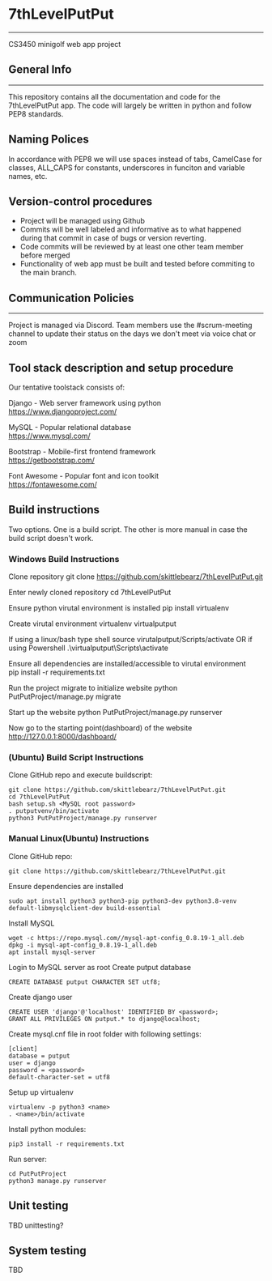 # 7thLevelPutPut
***
CS3450 minigolf web app project

## General Info
***
This repository contains all the documentation and code for the 7thLevelPutPut app. The code will largely be written in python and follow PEP8 standards. 

## Naming Polices
In accordance with PEP8 we will use spaces instead of tabs, CamelCase for classes, ALL_CAPS for constants, underscores in funciton and variable names, etc.

## Version-control procedures

- Project will be managed using Github
- Commits will be well labeled and informative as to what happened during that commit in case of bugs or version reverting.
- Code commits will be reviewed by at least one other team member before merged
- Functionality of web app must be built and tested before commiting to the main branch.
## Communication Policies
***
Project is managed via Discord. Team members use the #scrum-meeting channel to update their status on the days we don't meet via voice chat or zoom

## Tool stack description and setup procedure

Our tentative toolstack consists of:

Django - Web server framework using python  
https://www.djangoproject.com/

MySQL - Popular relational database  
https://www.mysql.com/

Bootstrap - Mobile-first frontend framework  
https://getbootstrap.com/

Font Awesome - Popular font and icon toolkit  
https://fontawesome.com/

## Build instructions
Two options. One is a build script. The other is more manual in case the build script doesn't work.

### Windows Build Instructions
Clone repository
    git clone https://github.com/skittlebearz/7thLevelPutPut.git

Enter newly cloned repository
    cd 7thLevelPutPut

Ensure python virutal environment is installed
    pip install virtualenv

Create virutal environment
    virtualenv virtualputput
    
If using a linux/bash type shell
    source virutalputput/Scripts/activate
OR if using Powershell
    .\virtualputput\Scripts\activate
    
Ensure all dependencies are installed/accessible to virutal environment    
    pip install -r requirements.txt
    
Run the project migrate to initialize website
    python PutPutProject/manage.py migrate
    
Start up the website
    python PutPutProject/manage.py runserver
    
Now go to the starting point(dashboard) of the website http://127.0.0.1:8000/dashboard/

### (Ubuntu) Build Script Instructions
Clone GitHub repo and execute buildscript:

    git clone https://github.com/skittlebearz/7thLevelPutPut.git
    cd 7thLevelPutPut
    bash setup.sh <MySQL root password>
    . putputvenv/bin/activate
    python3 PutPutProject/manage.py runserver

### Manual Linux(Ubuntu) Instructions
Clone GitHub repo:

    git clone https://github.com/skittlebearz/7thLevelPutPut.git

Ensure dependencies are installed

    sudo apt install python3 python3-pip python3-dev python3.8-venv default-libmysqlclient-dev build-essential

Install MySQL

    wget -c https://repo.mysql.com//mysql-apt-config_0.8.19-1_all.deb
    dpkg -i mysql-apt-config_0.8.19-1_all.deb
    apt install mysql-server


Login to MySQL server as root
Create putput database

    CREATE DATABASE putput CHARACTER SET utf8;

Create django user

    CREATE USER 'django'@'localhost' IDENTIFIED BY <password>;
    GRANT ALL PRIVILEGES ON putput.* to django@localhost;

Create mysql.cnf file in root folder with following settings:

    [client]
    database = putput
    user = django 
    password = <password>
    default-character-set = utf8

Setup up virtualenv

    virtualenv -p python3 <name>
    . <name>/bin/activate

Install python modules:

    pip3 install -r requirements.txt

Run server:

    cd PutPutProject
    python3 manage.py runserver

## Unit testing

TBD unittesting?
   
## System testing

TBD


